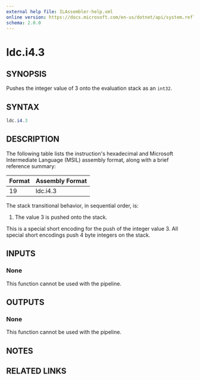 ```yaml
---
external help file: ILAssembler-help.xml
online version: https://docs.microsoft.com/en-us/dotnet/api/system.reflection.emit.opcodes.ldc_i4_3
schema: 2.0.0
---
```


# ldc.i4.3

## SYNOPSIS

Pushes the integer value of 3 onto the evaluation stack as an `int32`.

## SYNTAX

```powershell
ldc.i4.3
```

## DESCRIPTION

The following table lists the instruction's hexadecimal and Microsoft Intermediate Language (MSIL) assembly format, along with a brief reference summary:

| Format | Assembly Format |
| ------ | --------------- |
| 19     | ldc.i4.3        |

 The stack transitional behavior, in sequential order, is:

1.  The value 3 is pushed onto the stack.

 This is a special short encoding for the push of the integer value 3. All special short encodings push 4 byte integers on the stack.

## INPUTS

### None

This function cannot be used with the pipeline.

## OUTPUTS

### None

This function cannot be used with the pipeline.

## NOTES

## RELATED LINKS
